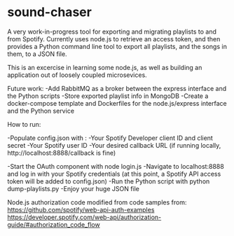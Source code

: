 # sound-chaser
A very work-in-progress tool for exporting and migrating playlists to and from Spotify. Currently uses node.js to retrieve an access token, and then provides a Python command line tool to export all 
playlists, and the songs in them, to a JSON file.

This is an excercise in learning some node.js, as well as building an application out of loosely coupled microsevices. 

Future work:
-Add RabbitMQ as a broker between the express interface and the Python scripts
-Store exported playlist info in MongoDB
-Create a docker-compose template and Dockerfiles for the node.js/express interface and the Python service


How to run:

-Populate config.json with :
    -Your Spotify Developer client ID and client secret
    -Your Spotify user ID
    -Your desired callback URL (if running locally, http://localhost:8888/callback is fine)

-Start the OAuth component with node login.js
-Navigate to localhost:8888 and log in with your Spotify credentials (at this point, a Spotify API 
access token will be added to config.json)
-Run the Python script with python dump-playlists.py
-Enjoy your huge JSON file

Node.js authorization code modified from code samples from:
https://github.com/spotify/web-api-auth-examples
https://developer.spotify.com/web-api/authorization-guide/#authorization_code_flow